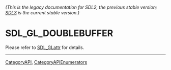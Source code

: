 ###### (This is the legacy documentation for SDL2, the previous stable version; [SDL3](https://wiki.libsdl.org/SDL3/) is the current stable version.)
# SDL_GL_DOUBLEBUFFER

Please refer to [SDL_GLattr](SDL_GLattr) for details.

----
[CategoryAPI](CategoryAPI), [CategoryAPIEnumerators](CategoryAPIEnumerators)

